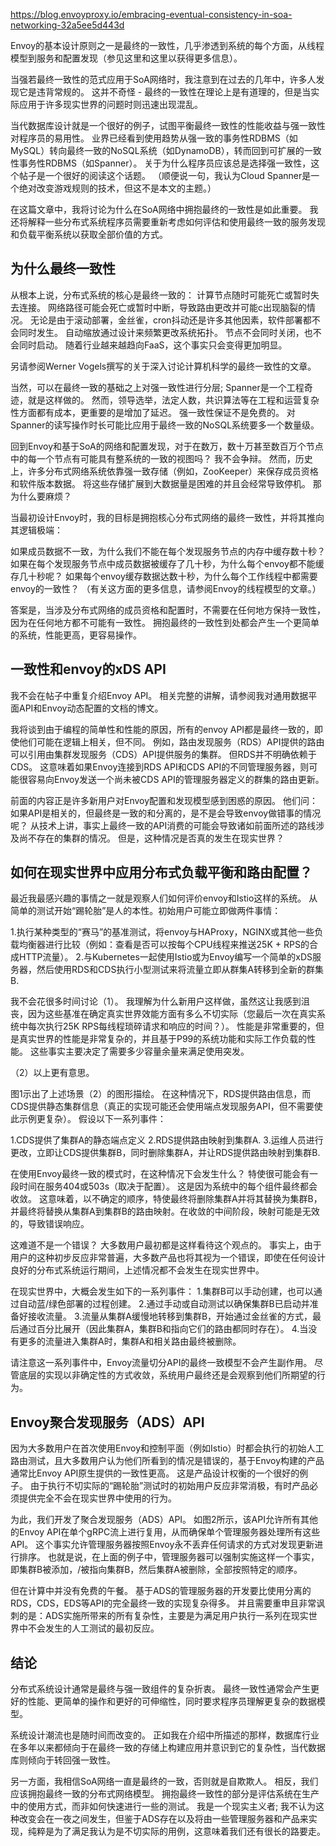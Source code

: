 https://blog.envoyproxy.io/embracing-eventual-consistency-in-soa-networking-32a5ee5d443d

Envoy的基本设计原则之一是最终的一致性，几乎渗透到系统的每个方面，从线程模型到服务和配置发现（参见这里和这里以获得更多信息）。

当强若最终一致性的范式应用于SoA网络时，我注意到在过去的几年中，许多人发现它是违背常规的。 这并不奇怪 - 最终的一致性在理论上是有道理的，但是当实际应用于许多现实世界的问题时则迅速出现混乱。

当代数据库设计就是一个很好的例子，试图平衡最终一致性的性能收益与强一致性对程序员的易用性。 业界已经看到使用趋势从强一致的事务性RDBMS（如MySQL）转向最终一致的NoSQL系统（如DynamoDB），转而回到可扩展的一致性事务性RDBMS（如Spanner）。 关于为什么程序员应该总是选择强一致性，这个帖子是一个很好的阅读这个话题。 （顺便说一句，我认为Cloud Spanner是一个绝对改变游戏规则的技术，但这不是本文的主题。）

在这篇文章中，我将讨论为什么在SoA网络中拥抱最终的一致性是如此重要。 我还将解释一些分布式系统程序员需要重新考虑如何评估和使用最终一致的服务发现和负载平衡系统以获取全部价值的方式。

## 为什么最终一致性

从根本上说，分布式系统的核心是最终一致的：
计算节点随时可能死亡或暂时失去连接。
网络路径可能会死亡或暂时中断，导致路由更改并可能c出现脑裂的情况。
无论是由于滚动部署，金丝雀，cron抖动还是许多其他因素，软件部署都不会同时发生。
自动缩放通过设计来频繁更改系统拓扑。 节点不会同时关闭，也不会同时启动。 随着行业越来越趋向FaaS，这个事实只会变得更加明显。

另请参阅Werner Vogels撰写的关于深入讨论计算机科学的最终一致性的文章。

当然，可以在最终一致的基础之上对强一致性进行分层; Spanner是一个工程奇迹，就是这样做的。 然而，领导选举，法定人数，共识算法等在工程和运营复杂性方面都有成本，更重要的是增加了延迟。 强一致性保证不是免费的。 对Spanner的读写操作时长可能比应用于最终一致的NoSQL系统要多一个数量级。

回到Envoy和基于SoA的网络和配置发现，对于在数万，数十万甚至数百万个节点中的每一个节点有可能具有整系统的一致的视图吗？ 我不会争辩。 然而，历史上，许多分布式网络系统依靠强一致存储（例如，ZooKeeper）来保存成员资格和软件版本数据。 将这些存储扩展到大数据量是困难的并且会经常导致停机。 那为什么要麻烦？

当最初设计Envoy时，我的目标是拥抱核心分布式网络的最终一致性，并将其推向其逻辑极端：

如果成员数据不一致，为什么我们不能在每个发现服务节点的内存中缓存数十秒？
如果在每个发现服务节点中成员数据被缓存了几十秒，为什么每个envoy都不能缓存几十秒呢？
如果每个envoy缓存数据达数十秒，为什么每个工作线程中都需要envoy的一致性？ （有关这方面的更多信息，请参阅Envoy的线程模型的文章。）

答案是，当涉及分布式网络的成员资格和配置时，不需要在任何地方保持一致性，因为在任何地方都不可能有一致性。 拥抱最终的一致性到处都会产生一个更简单的系统，性能更高，更容易操作。

## 一致性和envoy的xDS API
我不会在帖子中重复介绍Envoy API。 相关完整的讲解，请参阅我对通用数据平面API和Envoy动态配置的文档的博文。

我将谈到由于编程的简单性和性能的原因，所有的envoy API都是最终一致的，即使他们可能在逻辑上相关，但不同。 例如，路由发现服务（RDS）API提供的路由可以引用由集群发现服务（CDS）API提供服务的集群。 但RDS并不明确依赖于CDS。 这意味着如果Envoy连接到RDS API和CDS API的不同管理服务器，则可能很容易向Envoy发送一个尚未被CDS API的管理服务器定义的群集的路由更新。

前面的内容正是许多新用户对Envoy配置和发现模型感到困惑的原因。 他们问：如果API是相关的，但最终是一致的和分离的，是不是会导致envoy做错事的情况呢？ 从技术上讲，事实上最终一致的API消费的可能会导致诸如前面所述的路线涉及尚不存在的集群的情况。 但是，这种情况是否真的发生在现实世界？

## 如何在现实世界中应用分布式负载平衡和路由配置？

最近我最感兴趣的事情之一就是观察人们如何评价envoy和Istio这样的系统。 从简单的测试开始“踢轮胎”是人的本性。初始用户可能立即做两件事情：

1.执行某种类型的“赛马”的基准测试，将envoy与HAProxy，NGINX或其他一些负载均衡器进行比较（例如：查看是否可以按每个CPU线程来推送25K + RPS的合成HTTP流量）。
2.与Kubernetes一起使用Istio或为Envoy编写一个简单的xDS服务器，然后使用RDS和CDS执行小型测试来将流量立即从群集A转移到全新的群集B.

我不会花很多时间讨论（1）。 我理解为什么新用户这样做，虽然这让我感到沮丧，因为这些基准在确定真实世界效能方面有多么不切实际（您最后一次在真实系统中每次执行25K RPS每线程琐碎请求和响应的时间？）。 性能是非常重要的，但是真实世界的性能是非常复杂的，并且基于P99的系统功能和实际工作负载的性能。 这些事实主要决定了需要多少容量余量来满足使用突发。

（2）以上更有意思。

图1示出了上述场景（2）的图形描绘。 在这种情况下，RDS提供路由信息，而CDS提供静态集群信息（真正的实现可能还会使用端点发现服务API，但不需要使此示例更复杂）。 假设以下一系列事件：

1.CDS提供了集群A的静态端点定义
2.RDS提供路由映射到集群A.
3.运维人员进行更改，立即让CDS提供集群B，同时删除集群A，并让RDS提供路由映射到集群B.

在使用Envoy最终一致的模式时，在这种情况下会发生什么？ 特使很可能会有一段时间在服务404或503s（取决于配置）。 这是因为系统中的每个组件最终都会收敛。 这意味着，以不确定的顺序，特使最终将删除集群A并将其替换为集群B，并最终将替换从集群A到集群B的路由映射。在收敛的中间阶段，映射可能是无效的，导致错误响应。

这难道不是一个错误？ 大多数用户最初都是这样看待这个观点的。 事实上，由于用户的这种初步反应非常普遍，大多数产品也将其视为一个错误，即使在任何设计良好的分布式系统运行期间，上述情况都不会发生在现实世界中。

在现实世界中，大概会发生如下的一系列事件：
1.集群B可以手动创建，也可以通过自动蓝/绿色部署的过程创建。
2.通过手动或自动测试以确保集群B已启动并准备好接收流量。
3.流量从集群A缓慢地转移到集群B，开始通过金丝雀的方式，最后通过百分比展开（因此集群A，集群B和指向它们的路由都同时存在）。
4.当没有更多的流量进入集群A时，集群A和相关路由最终被删除。

请注意这一系列事件中，Envoy流量切分API的最终一致模型不会产生副作用。 尽管底层的实现以非确定性的方式收敛，系统用户最终还是会观察到他们所期望的行为。

## Envoy聚合发现服务（ADS）API

因为大多数用户在首次使用Envoy和控制平面（例如Istio）时都会执行的初始人工路由测试，且大多数用户认为他们所看到的情况是错误的，基于Envoy构建的产品通常比Envoy API原生提供的一致性更高。 这是产品设计权衡的一个很好的例子。 由于执行不切实际的“踢轮胎”测试时的初始用户反应非常消极，有时产品必须提供完全不会在现实世界中使用的行为。

为此，我们开发了聚合发现服务（ADS）API。 如图2所示，该API允许所有其他的Envoy API在单个gRPC流上进行复用，从而确保单个管理服务器处理所有这些API。 这个事实允许管理服务器按照Envoy永不丢弃任何请求的方式对发现更新进行排序。 也就是说，在上面的例子中，管理服务器可以强制实施这样一个事实，即集群B被添加，/被指向集群B，然后集群A被删除，全部按照特定的顺序。

但在计算中并没有免费的午餐。 基于ADS的管理服务器的开发要比使用分离的RDS，CDS，EDS等API的完全最终一致的实现复杂得多。 并且需要重申且非常讽刺的是：ADS实施所带来的所有复杂性，主要是为满足用户执行一系列在现实世界中不会发生的人工测试的最初反应。

## 结论

分布式系统设计通常是最终与强一致组件的复杂折衷。 最终一致性通常会产生更好的性能、更简单的操作和更好的可伸缩性，同时要求程序员理解更复杂的数据模型。

系统设计潮流也是随时间而改变的。 正如我在介绍中所描述的那样，数据库行业在多年以来都倾向于在最终一致的存储上构建应用并意识到它的复杂性，当代数据库则倾向于转回强一致性。

另一方面，我相信SoA网络一直是最终的一致，否则就是自欺欺人。 相反，我们应该拥抱最终一致的分布式网络模型。 拥抱最终一致性的部分是评估系统在生产中的使用方式，而非如何快速进行一些的测试。 我是一个现实主义者; 我不认为这种改变会在一夜之间发生，但鉴于ADS存在以及将由一些管理服务器和产品来实现，纯粹是为了满足我认为是不切实际的用例，这意味着我们还有很长的路要走。

